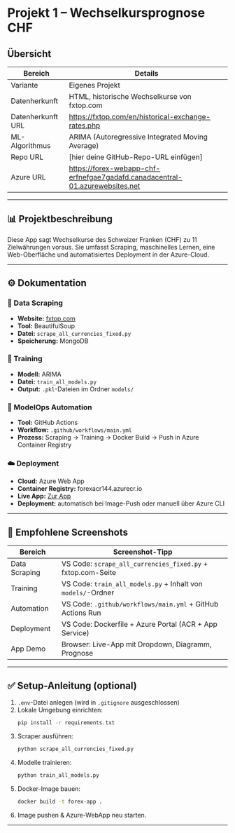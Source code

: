 # Projekt 1 – Wechselkursprognose CHF

## Übersicht

| Bereich          | Details                                                                         |
|------------------|--------------------------------------------------------------------------------|
| Variante        | Eigenes Projekt                                                                |
| Datenherkunft  | HTML, historische Wechselkurse von fxtop.com                                   |
| Datenherkunft URL | https://fxtop.com/en/historical-exchange-rates.php                           |
| ML-Algorithmus | ARIMA (Autoregressive Integrated Moving Average)                               |
| Repo URL       | [hier deine GitHub-Repo-URL einfügen]                                           |
| Azure URL      | https://forex-webapp-chf-erfnefgae7gadafd.canadacentral-01.azurewebsites.net    |

---

## 📊 Projektbeschreibung

Diese App sagt Wechselkurse des Schweizer Franken (CHF) zu 11 Zielwährungen voraus. Sie umfasst Scraping, maschinelles Lernen, eine Web-Oberfläche und automatisiertes Deployment in der Azure-Cloud.

---

## ⚙️ Dokumentation

### 🔎 Data Scraping

- **Website:** [fxtop.com](https://fxtop.com/en/historical-exchange-rates.php)  
- **Tool:** BeautifulSoup  
- **Datei:** `scrape_all_currencies_fixed.py`  
- **Speicherung:** MongoDB

### 🧠 Training

- **Modell:** ARIMA  
- **Datei:** `train_all_models.py`  
- **Output:** `.pkl`-Dateien im Ordner `models/`

### 🔄 ModelOps Automation

- **Tool:** GitHub Actions  
- **Workflow:** `.github/workflows/main.yml`  
- **Prozess:** Scraping → Training → Docker Build → Push in Azure Container Registry

### ☁️ Deployment

- **Cloud:** Azure Web App  
- **Container Registry:** forexacr144.azurecr.io  
- **Live App:** [Zur App](https://forex-webapp-chf-erfnefgae7gadafd.canadacentral-01.azurewebsites.net)  
- **Deployment:** automatisch bei Image-Push oder manuell über Azure CLI

---

## 📸 Empfohlene Screenshots

| Bereich                | Screenshot-Tipp                                        |
|------------------------|--------------------------------------------------------|
| Data Scraping         | VS Code: `scrape_all_currencies_fixed.py` + fxtop.com-Seite |
| Training             | VS Code: `train_all_models.py` + Inhalt von `models/`-Ordner |
| Automation          | VS Code: `.github/workflows/main.yml` + GitHub Actions Run |
| Deployment         | VS Code: Dockerfile + Azure Portal (ACR + App Service)    |
| App Demo           | Browser: Live-App mit Dropdown, Diagramm, Prognose        |

---

## ✅ Setup-Anleitung (optional)

1. `.env`-Datei anlegen (wird in `.gitignore` ausgeschlossen)
2. Lokale Umgebung einrichten:
   ```bash
   pip install -r requirements.txt
   ```
3. Scraper ausführen:
   ```bash
   python scrape_all_currencies_fixed.py
   ```
4. Modelle trainieren:
   ```bash
   python train_all_models.py
   ```
5. Docker-Image bauen:
   ```bash
   docker build -t forex-app .
   ```
6. Image pushen & Azure-WebApp neu starten.

---

